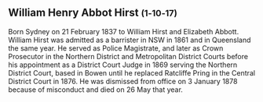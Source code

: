 ## William Henry Abbot Hirst <small>(1‑10‑17)</small>

Born Sydney on 21 February 1837 to William Hirst and Elizabeth Abbott. William Hirst was admitted as a barrister in NSW in 1861 and in Queensland the same year. He served as Police Magistrate, and later as Crown Prosecutor in the Northern District and Metropolitan District Courts before his appointment as a District Court Judge in 1869 serving the Northern District Court, based in Bowen until he replaced Ratcliffe Pring in the Central District Court in 1876. He was dismissed from office on 3 January 1878 because of misconduct and died on 26 May that year.
